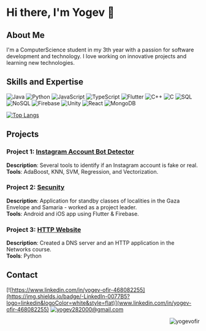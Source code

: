 # Hi there, I'm Yogev 👋

## About Me
I'm a ComputerScience student in my 3th year with a passion for software development and technology. I love working on innovative projects and learning new technologies.

## Skills and Expertise
![Java](https://img.shields.io/badge/-Java-007396?logo=java&logoColor=white&style=flat)
![Python](https://img.shields.io/badge/-Python-3776AB?logo=python&logoColor=white&style=flat)
![JavaScript](https://img.shields.io/badge/-JavaScript-F7DF1E?logo=javascript&logoColor=black&style=flat)
![TypeScript](https://img.shields.io/badge/-TypeScript-3178C6?logo=typescript&logoColor=white&style=flat)
![Flutter](https://img.shields.io/badge/-Flutter-02569B?logo=flutter&logoColor=white&style=flat)
![C++](https://img.shields.io/badge/-C++-00599C?logo=c%2b%2b&logoColor=white&style=flat)
![C](https://img.shields.io/badge/-C-A8B9CC?logo=c&logoColor=white&style=flat)
![SQL](https://img.shields.io/badge/-SQL-4479A1?logo=postgresql&logoColor=white&style=flat)
![NoSQL](https://img.shields.io/badge/-NoSQL-4DB33D?logo=mongodb&logoColor=white&style=flat)
![Firebase](https://img.shields.io/badge/-Firebase-FFCA28?logo=firebase&logoColor=black&style=flat)
![Unity](https://img.shields.io/badge/-Unity-000000?logo=unity&logoColor=white&style=flat)
![React](https://img.shields.io/badge/-React-61DAFB?logo=react&logoColor=black&style=flat)
![MongoDB](https://img.shields.io/badge/-MongoDB-47A248?logo=mongodb&logoColor=white&style=flat)

[![Top Langs](https://github-readme-stats.vercel.app/api/top-langs/?username=yogevofir&layout=compact&hide_border=true&theme=transparent)](https://github.com/anuraghazra/github-readme-stats)


## Projects
### Project 1: [Instagram Account Bot Detector](https://github.com/YogevOfir/Instagram-Bots-Identification)
**Description**: Several tools to identify if an Instagram account is fake or real.<br>
**Tools**: AdaBoost, KNN, SVM, Regression, and Vectorization.


### Project 2: [Secunity](https://github.com/Secunity-LTD/secunity_flutter)
**Description**: Application for standby classes of localities in the Gaza Envelope and Samaria - worked as a project leader.<br>
**Tools**: Android and iOS app using Flutter & Firebase.


### Project 3: [HTTP Website](https://github.com/YogevOfir/Networking_dns_htcp_http)
**Description**: Created a DNS server and an HTTP application in the Networks course.<br>
**Tools**: Python 


## Contact
[![https://www.linkedin.com/in/yogev-ofir-468082255](https://img.shields.io/badge/-LinkedIn-0077B5?logo=linkedin&logoColor=white&style=flat)](www.linkedin.com/in/yogev-ofir-468082255)
[![yogev282000@gmail.com](https://img.shields.io/badge/-Email-D14836?logo=gmail&logoColor=white&style=flat)](mailto:yogev282000@gmail.com)


<p align="right"> <img src="https://komarev.com/ghpvc/?username=yogevofir&label=Profile%20views&color=blue&style=for-the-badge" alt="yogevofir" /> </p>
